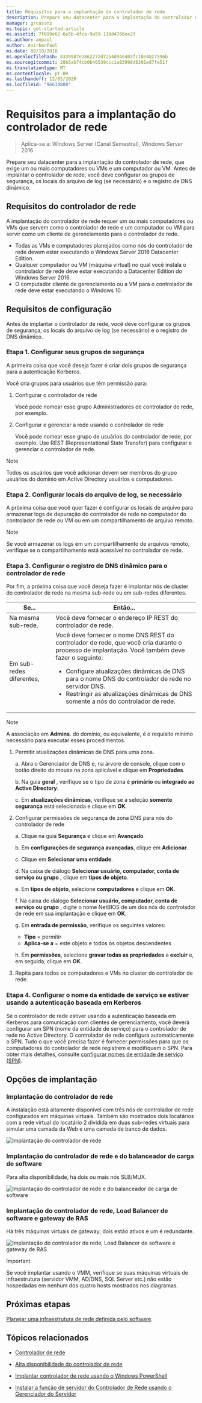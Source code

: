 ```yaml
---
title: Requisitos para a implantação do controlador de rede
description: Prepare seu datacenter para a implantação do controlador de rede, que exige um ou mais computadores ou VMs e um computador ou VM. Antes de implantar o controlador de rede, você deve configurar os grupos de segurança, os locais do arquivo de log (se necessário) e o registro de DNS dinâmico.
manager: grcusanz
ms.topic: get-started-article
ms.assetid: 7f899e62-6e5b-4fca-9a59-130d4766ee2f
ms.author: anpaul
author: AnirbanPaul
ms.date: 08/10/2018
ms.openlocfilehash: 8339987e1862272d7254d94e403fc10e4827596b
ms.sourcegitcommit: 28b5ab74cb0b40539ccc1a83998d6391e87fe51f
ms.translationtype: MT
ms.contentlocale: pt-BR
ms.lasthandoff: 12/05/2020
ms.locfileid: "96614888"
---
```

# <a name="requirements-for-deploying-network-controller"></a>Requisitos para a implantação do controlador de rede

> Aplica-se a: Windows Server (Canal Semestral), Windows Server 2016

Prepare seu datacenter para a implantação do controlador de rede, que exige um ou mais computadores ou VMs e um computador ou VM. Antes de implantar o controlador de rede, você deve configurar os grupos de segurança, os locais do arquivo de log (se necessário) e o registro de DNS dinâmico.

## <a name="network-controller-requirements"></a>Requisitos do controlador de rede

A implantação do controlador de rede requer um ou mais computadores ou VMs que servem como o controlador de rede e um computador ou VM para servir como um cliente de gerenciamento para o controlador de rede.

- Todas as VMs e computadores planejados como nós do controlador de rede devem estar executando o Windows Server 2016 Datacenter Edition.
- Qualquer computador ou VM (máquina virtual) no qual você instala o controlador de rede deve estar executando a Datacenter Edition do Windows Server 2016.
- O computador cliente de gerenciamento ou a VM para o controlador de rede deve estar executando o Windows 10.

## <a name="configuration-requirements"></a>Requisitos de configuração

Antes de implantar o controlador de rede, você deve configurar os grupos de segurança, os locais do arquivo de log (se necessário) e o registro de DNS dinâmico.

### <a name="step-1-configure-your-security-groups"></a>Etapa 1. Configurar seus grupos de segurança

A primeira coisa que você deseja fazer é criar dois grupos de segurança para a autenticação Kerberos.

Você cria grupos para usuários que têm permissão para:

1. Configurar o controlador de rede<p>Você pode nomear esse grupo Administradores de controlador de rede, por exemplo.
2. Configurar e gerenciar a rede usando o controlador de rede<p>Você pode nomear esse grupo de usuários do controlador de rede, por exemplo. Use REST (Representational State Transfer) para configurar e gerenciar o controlador de rede.

> [!NOTE]
> Todos os usuários que você adicionar devem ser membros do grupo usuários do domínio em Active Directory usuários e computadores.

### <a name="step-2-configure-log-file-locations-if-needed"></a>Etapa 2. Configurar locais do arquivo de log, se necessário

A próxima coisa que você quer fazer é configurar os locais de arquivo para armazenar logs de depuração do controlador de rede no computador do controlador de rede ou VM ou em um compartilhamento de arquivo remoto.

> [!NOTE]
> Se você armazenar os logs em um compartilhamento de arquivos remoto, verifique se o compartilhamento está acessível no controlador de rede.

### <a name="step-3-configure-dynamic-dns-registration-for-network-controller"></a>Etapa 3. Configurar o registro de DNS dinâmico para o controlador de rede

Por fim, a próxima coisa que você deseja fazer é implantar nós de cluster do controlador de rede na mesma sub-rede ou em sub-redes diferentes.

| Se... | Então... |
|--|--|
| Na mesma sub-rede, | Você deve fornecer o endereço IP REST do controlador de rede. |
| Em sub-redes diferentes, | Você deve fornecer o nome DNS REST do controlador de rede, que você cria durante o processo de implantação. Você também deve fazer o seguinte:<ul><li>Configure atualizações dinâmicas de DNS para o nome DNS do controlador de rede no servidor DNS.</li><li>Restringir as atualizações dinâmicas de DNS somente a nós do controlador de rede.</li></ul> |

> [!NOTE]
> A associação em **Admins**. do domínio, ou equivalente, é o requisito mínimo necessário para executar esses procedimentos.

1. Permitir atualizações dinâmicas de DNS para uma zona.

   a. Abra o Gerenciador de DNS e, na árvore de console, clique com o botão direito do mouse na zona aplicável e clique em **Propriedades**.

   b. Na guia **geral** , verifique se o tipo de zona é **primário** ou **integrado ao Active Directory**.

   c. Em **atualizações dinâmicas**, verifique se a seleção **somente segurança** está selecionada e clique em **OK**.

2. Configurar permissões de segurança de zona DNS para nós do controlador de rede

   a.  Clique na guia **Segurança** e clique em **Avançado**.

   b. Em **configurações de segurança avançadas**, clique em **Adicionar**.

   c. Clique em **Selecionar uma entidade**.

   d. Na caixa de diálogo **Selecionar usuário, computador, conta de serviço ou grupo** , clique em **tipos de objeto**.

   e. Em **tipos de objeto**, selecione **computadores** e clique em **OK**.

   f. Na caixa de diálogo **Selecionar usuário, computador, conta de serviço ou grupo** , digite o nome NetBIOS de um dos nós do controlador de rede em sua implantação e clique em **OK**.

   g. Em **entrada de permissão**, verifique os seguintes valores:

      - **Tipo** = permitir
      - **Aplica-se a** = este objeto e todos os objetos descendentes

   h. Em **permissões**, selecione **gravar todas as propriedades** e **excluir** e, em seguida, clique em **OK**.

3. Repita para todos os computadores e VMs no cluster do controlador de rede.

### <a name="step-4-configure-service-principal-name-if-using-kerberos-based-authentication"></a>Etapa 4. Configurar o nome da entidade de serviço se estiver usando a autenticação baseada em Kerberos

Se o controlador de rede estiver usando a autenticação baseada em Kerberos para comunicação com clientes de gerenciamento, você deverá configurar um SPN (nome da entidade de serviço) para o controlador de rede no Active Directory. O controlador de rede configura automaticamente o SPN. Tudo o que você precisa fazer é fornecer permissões para que os computadores do controlador de rede registrem e modifiquem o SPN. Para obter mais detalhes, consulte [configurar nomes de entidade de serviço (SPN)](../security/kerberos-with-spn.md#configure-service-principal-names-spn).

## <a name="deployment-options"></a>Opções de implantação

### <a name="network-controller-deployment"></a>Implantação do controlador de rede

A instalação está altamente disponível com três nós de controlador de rede configurados em máquinas virtuais. Também são mostrados dois locatários com a rede virtual do locatário 2 dividida em duas sub-redes virtuais para simular uma camada da Web e uma camada de banco de dados.

![Implantação do controlador de rede](../../media/Plan-a-Software-Defined-Network-Infrastructure/SDN-NC-Planning.png)

### <a name="network-controller-and-software-load-balancer-deployment"></a>Implantação do controlador de rede e do balanceador de carga de software

Para alta disponibilidade, há dois ou mais nós SLB/MUX.

![Implantação do controlador de rede e do balanceador de carga de software](../../media/Plan-a-Software-Defined-Network-Infrastructure/SDN-SLB-Deployment.png)

### <a name="network-controller-software-load-balancer-and-ras-gateway-deployment"></a>Implantação do controlador de rede, Load Balancer de software e gateway de RAS

Há três máquinas virtuais de gateway; dois estão ativos e um é redundante.

![Implantação do controlador de rede, Load Balancer de software e gateway de RAS](../../media/Plan-a-Software-Defined-Network-Infrastructure/SDN-GW-Deployment.png)

> [!IMPORTANT]
> Se você implantar usando o VMM, verifique se suas máquinas virtuais de infraestrutura (servidor VMM, AD/DNS, SQL Server etc.) não estão hospedadas em nenhum dos quatro hosts mostrados nos diagramas.

## <a name="next-steps"></a>Próximas etapas

[Planejar uma infraestrutura de rede definida pelo software](./plan-a-software-defined-network-infrastructure.md).

## <a name="related-topics"></a>Tópicos relacionados

- [Controlador de rede](../technologies/network-controller/Network-Controller.md)

- [Alta disponibilidade do controlador de rede](../technologies/network-controller/network-controller-high-availability.md)

- [Implantar controlador de rede usando o Windows PowerShell](../deploy/Deploy-Network-Controller-using-Windows-PowerShell.md)

- [Instalar a função de servidor do Controlador de Rede usando o Gerenciador do Servidor](../technologies/network-controller/Install-the-Network-Controller-server-role-using-Server-Manager.md)